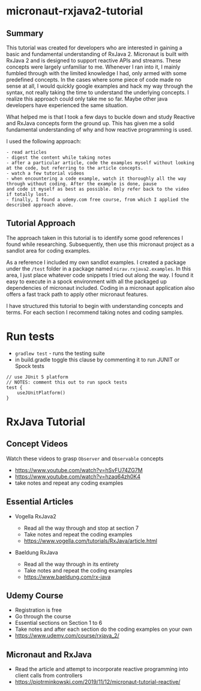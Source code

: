 # micronaut-rxjava2-tutorial

## Summary 

This tutorial was created for developers who are interested in gaining a basic and fundamental understanding of RxJava 2.
Micronaut is built with RxJava 2 and is designed to support reactive APIs and streams. These concepts were largely unfamiliar to me. 
Whenever I ran into it, I mainly fumbled through with the limited knowledge I had, only armed with some predefined concepts. 
In the cases where some piece of code made no sense at all, I would quickly google examples and hack my way through the syntax, not really taking the time to 
understand the underlying concepts.  I realize this approach could only take me so far. Maybe other java developers have experienced the same situation.

What helped me is that I took a few days to buckle down and study Reactive and RxJava concepts form the ground up. This has given me a solid fundamental
understanding of why and how reactive programming is used. 

I used the following approach:

    - read articles
    - digest the content while taking notes
    - after a particular article, code the examples myself without looking at the code, but referring to the article concepts.
    - watch a few tutorial videos
    - when encountering a code example, watch it thoroughly all the way through without coding. After the example is done, pause
    and code it myself as best as possible. Only refer back to the video if totally lost. 
    - finally, I found a udemy.com free course, from which I applied the described approach above.
    
## Tutorial Approach

The approach taken in this tutorial is to identify some good references I found while researching. Subsequently, then use this micronaut
project as a sandlot area for coding examples. 

As a reference I included my own sandlot examples. I created a package under the `/test` folder in a package named `nirav.rxjava2.examples`. 
In this area, I just place whatever code snippets I tried out along the way. I found it easy to execute in a spock environment
with all the packaged up dependencies of micronaut included. Coding in a micronaut application also offers a fast track path to 
apply other micronaut features. 

I have structured this tutorial to begin with understanding concepts and terms. For each section I recommend taking notes and coding samples.

# Run tests

- `gradlew test` - runs the testing suite
- in build.gradle toggle this clause by commenting it to run JUNIT or Spock tests

```
// use JUnit 5 platform
// NOTES: comment this out to run spock tests
test {
    useJUnitPlatform()
}
```

# RxJava Tutorial

## Concept Videos

Watch these videos to grasp `Observer` and `Observable` concepts

- https://www.youtube.com/watch?v=hSvFU74ZG7M
- https://www.youtube.com/watch?v=hzaq64zh0K4
- take notes and repeat any coding examples

## Essential Articles

- Vogella RxJava2
    - Read all the way through and stop at section 7
    - Take notes and repeat the coding examples
    - https://www.vogella.com/tutorials/RxJava/article.html
    
- Baeldung RxJava
    - Read all the way through in its entirety
    - Take notes and repeat the coding examples
    - https://www.baeldung.com/rx-java
    
## Udemy Course

- Registration is free
- Go through the course 
- Essential sections on Section 1 to 6
- Take notes and after each section do the coding examples on your own
- https://www.udemy.com/course/rxjava_2/

## Micronaut and RxJava

- Read the article and attempt to incorporate reactive programming into client calls from controllers
- https://piotrminkowski.com/2019/11/12/micronaut-tutorial-reactive/
